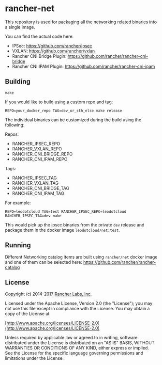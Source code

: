 rancher-net
========

This repository is used for packaging all the networking related
binaries into a single image.

You can find the actual code here:
- IPSec: https://github.com/rancher/ipsec
- VXLAN: https://github.com/rancher/vxlan
- Rancher CNI Bridge Plugin: https://github.com/rancher/rancher-cni-bridge
- Rancher CNI IPAM Plugin: https://github.com/rancher/rancher-cni-ipam

## Building

`make`

If you would like to build using a custom repo and tag:

`REPO=your_docker_repo TAG=dev_or_sth_else make release`

The individual binaries can be customized during the build using the following:

Repos:

- RANCHER_IPSEC_REPO
- RANCHER_VXLAN_REPO
- RANCHER_CNI_BRIDGE_REPO
- RANCHER_CNI_IPAM_REPO

Tags:

- RANCHER_IPSEC_TAG
- RANCHER_VXLAN_TAG
- RANCHER_CNI_BRIDGE_TAG
- RANCHER_CNI_IPAM_TAG


For example:

```
REPO=leodotcloud TAG=test RANCHER_IPSEC_REPO=leodotcloud RANCHER_IPSEC_TAG=dev make
```

This would pick up the ipsec binaries from the private `dev` release and package them in the docker image `leodotcloud/net:test`.

## Running

Different Networking catalog items are built using `rancher/net` docker image and one of them can be selected here: https://github.com/rancher/rancher-catalog

## License
Copyright (c) 2014-2017 [Rancher Labs, Inc.](http://rancher.com)

Licensed under the Apache License, Version 2.0 (the "License");
you may not use this file except in compliance with the License.
You may obtain a copy of the License at

[http://www.apache.org/licenses/LICENSE-2.0](http://www.apache.org/licenses/LICENSE-2.0)

Unless required by applicable law or agreed to in writing, software
distributed under the License is distributed on an "AS IS" BASIS,
WITHOUT WARRANTIES OR CONDITIONS OF ANY KIND, either express or implied.
See the License for the specific language governing permissions and
limitations under the License.
